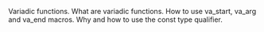 Variadic functions.
What are variadic functions.
How to use va_start, va_arg and va_end macros.
Why and how to use the const type qualifier.
